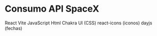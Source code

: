 # Consumo API SpaceX

React
Vite
JavaScript
Html
Chakra UI (CSS)
    react-icons (iconos)
    dayjs (fechas)
